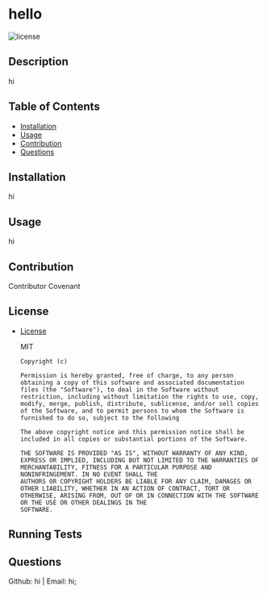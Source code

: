 # hello
  ![license](https://img.shields.io/badge/license-MIT-blue.svg)    
  
  ## Description
  hi  

  ## Table of Contents
  * [Installation](#installation)  
  * [Usage](#usage)  
  * [Contribution](#contribution)  
  * [Questions](#questions)
  
## Installation
  hi  

## Usage
  hi
  
## Contribution

  Contributor Covenant

## License
  
  
* [License](#license)

  MIT
      
      Copyright (c)
      
      Permission is hereby granted, free of charge, to any person obtaining a copy of this software and associated documentation files (the "Software"), to deal in the Software without restriction, including without limitation the rights to use, copy, modify, merge, publish, distribute, sublicense, and/or sell copies of the Software, and to permit persons to whom the Software is furnished to do so, subject to the following 
      
      The above copyright notice and this permission notice shall be included in all copies or substantial portions of the Software.
      
      THE SOFTWARE IS PROVIDED "AS IS", WITHOUT WARRANTY OF ANY KIND, EXPRESS OR IMPLIED, INCLUDING BUT NOT LIMITED TO THE WARRANTIES OF MERCHANTABILITY, FITNESS FOR A PARTICULAR PURPOSE AND NONINFRINGEMENT. IN NO EVENT SHALL THE
      AUTHORS OR COPYRIGHT HOLDERS BE LIABLE FOR ANY CLAIM, DAMAGES OR OTHER LIABILITY, WHETHER IN AN ACTION OF CONTRACT, TORT OR OTHERWISE, ARISING FROM, OUT OF OR IN CONNECTION WITH THE SOFTWARE OR THE USE OR OTHER DEALINGS IN THE
      SOFTWARE.  

## Running Tests     
  

## Questions
  Github: hi | Email: hi;